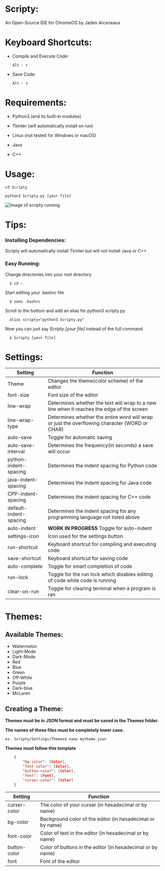

# Scripty:

An Open-Source IDE for ChromeOS by Jaden Arceneaux
  
  
# Keyboard Shortcuts:
  - Compile and Execute Code:
  
        Alt - r
  
  
  - Save Code:
  
        Alt - s
  
  
# Requirements:

  - Python3 (and its built-in modules)
  
  - Tkinter (will automatically install on run)
  
  - Linux (not tested for Windows or macOS)
  
  - Java
  
  - C++


# Usage:
  
    cd Scripty
    
    python3 Scripty.py [your file]
 
![Image of scripty running](https://i.postimg.cc/HkR1SSNz/IMAGE3.png)
  
# Tips:

### Installing Dependencies:
  
  Scripty will automatically install Tkinter but will not install Java or C++

### Easy Running:

  Change directories into your root directory

      $ cd ~

  Start editing your .bashrc file

      $ nano .bashrc

  Scroll to the bottom and add an alias for python3 scripty.py

      alias scripty="python3 Scripty.py"

  Now you can just say *Scripty [your file]* instead of the full command

      $ Scripty [your file]
  
# Settings:
Setting | Function
------------ | -------------
Theme | Changes the theme(color scheme) of the editor
font-size | Font size of the editor
line-wrap | Determines whether the text will wrap to a new line when it reaches the edge of the screen
line-wrap-type | Determines whether the entire word will wrap or just the overflowing character (WORD or CHAR)
auto-save | Toggle for automatic saving
auto-save-interval | Determines the frequency(in seconds) a save will occur
python-indent-spacing | Determines the indent spacing for Python code
java-indent-spacing | Determines the indent spacing for Java code
CPP-indent-spacing | Determines the indent spacing for C++ code
default-indent-spacing | Determines the indent spacing for any programming language not listed above
auto-indent | **WORK IN PROGRESS** Toggle for auto-indent
settings-icon | Icon used for the settings button
run-shortcut | Keyboard shortcut for compiling and executing code
save-shortcut | Keyboard shortcut for saving code
auto-complete | Toggle for smart completion of code
run-lock | Toggle for the run lock which disables editing of code while code is running
clear-on-run | Toggle for clearing terminal when a program is ran

# Themes:
## Available Themes:

 - Watermelon
 - Light-Mode
 - Dark-Mode
 - Red
 - Blue
 - Green
 - Off-White
 - Purple
 - Dark-blue
 - McLaren

## Creating a Theme:
**Themes must be in JSON format and must be saved in the Themes folder.**

**The names of these files must be completely lower case.**

    ex. Scripty/Settings/Themes$ nano mytheme.json
        
**Themes must follow this template**
```Json
    {
        "bg-color": [Color],
        "font-color": [Color],
        "button-color": [Color],
        "font": [Font],
        "curser-color": [Color]
    }
```
Setting | Function
------------ | -------------
curser-color | The color of your curser (in hexadecimal or by name)
bg-color | Background color of the editor (in hexadecimal or by name)
font-color | Color of text in the editor (in hexadecimal or by name)
button-color | Color of buttons in the editor (in hexadecimal or by name)
font | Font of the editor

<!--stackedit_data:
eyJoaXN0b3J5IjpbOTg1NjkzMjI0LC0yNDUyMzMwNTYsLTM2Nj
MzODc2NywtMjEyMDgwNzU0OCwtODk5NjIxNjY2LC0yMDgyNDcx
NDEyLDEyNjkzOTA0OTEsMTk4MTkzNTk4Niw0NTkwMzY4ODcsMT
Q3MTg1MzI5NF19
-->